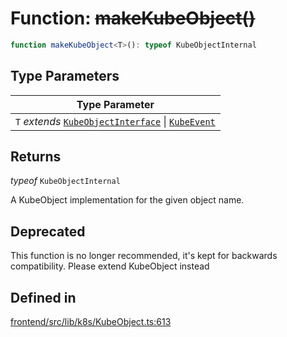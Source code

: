 # Function: ~~makeKubeObject()~~

```ts
function makeKubeObject<T>(): typeof KubeObjectInternal
```

## Type Parameters

| Type Parameter |
| ------ |
| `T` *extends* [`KubeObjectInterface`](../interfaces/KubeObjectInterface.md) \| [`KubeEvent`](../../event/interfaces/KubeEvent.md) |

## Returns

*typeof* `KubeObjectInternal`

A KubeObject implementation for the given object name.

## Deprecated

This function is no longer recommended, it's kept for backwards compatibility.
Please extend KubeObject instead

## Defined in

[frontend/src/lib/k8s/KubeObject.ts:613](https://github.com/headlamp-k8s/headlamp/blob/2481a1c9f2b4a69a9320466e7a455215b14b97b0/frontend/src/lib/k8s/KubeObject.ts#L613)
